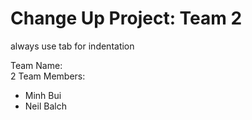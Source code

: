 # Change Up Project: Team 2


always use tab for indentation

Team Name:  <br /> 2
Team Members:  <br />

- Minh Bui
- Neil Balch
